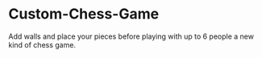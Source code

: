 # Custom-Chess-Game
Add walls and place your pieces before playing with up to 6 people a new kind of chess game.
